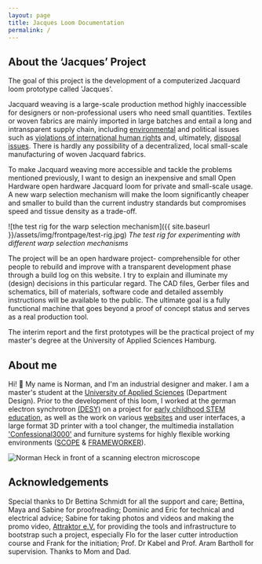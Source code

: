 ```yaml
---
layout: page
title: Jacques Loom Documentation
permalink: /
---
```


## About the ‘Jacques’ Project

The goal of this project is the development of a computerized Jacquard loom prototype called 'Jacques'.

Jacquard weaving is a large-scale production method highly inaccessible for designers or non-professional users who need small quantities. Textiles or woven fabrics are mainly imported in large batches and entail a long and intransparent supply chain, including [environmental](https://earth.org/fast-fashions-detrimental-effect-on-the-environment/) and political issues such as [violations of international human rights](https://www.nytimes.com/interactive/2019/11/16/world/asia/china-xinjiang-documents.html) and, ultimately, [disposal issues](https://www.textilemountainfilm.com/about). There is hardly any possibility of a decentralized, local small-scale manufacturing of woven Jacquard fabrics.

To make Jacquard weaving more accessible and tackle the problems mentioned previously, I want to design an inexpensive and small Open Hardware open hardware Jacquard loom for private and small-scale usage. A new warp selection mechanism will make the loom significantly cheaper and smaller to build than the current industry standards but compromises speed and tissue density as a trade-off.

![the test rig for the warp selection mechanism]({{ site.baseurl }}/assets/img/frontpage/test-rig.jpg)
*The test rig for experimenting with different warp selection mechanisms*

The project will be an open hardware project- comprehensible for other people to rebuild and improve with a transparent development phase through a build log on this website. I try to explain and illuminate my (design) decisions in this particular regard. The CAD files, Gerber files and schematics, bill of materials, software code and detailed assembly instructions will be available to the public. The ultimate goal is a fully functional machine that goes beyond a proof of concept status and serves as a real production tool.

The interim report and the first prototypes will be the practical project of my master's degree at the University of Applied Sciences Hamburg.

## About me


Hi! 👋 My name is Norman, and I'm an industrial designer and maker. I am a master's student at the [University of Applied Sciences]( Hamburghttps://www.haw-hamburg.de/) (Department Design). Prior to the development of this loom, I worked at the german electron synchrotron [(DESY)](https://www.desy.de/) on a project for [early childhood STEM education](https://www.haus-der-kleinen-forscher.de/de/fortbildungen/paedagogik), as well as the work on various [websites](https://alpha-alpaka.de/) and user interfaces, a large format 3D printer with a tool changer, the multimedia installation ['Confessional3000'](https://www.feinschwarz.net/beichtstuhl3000-eine-kunstinstallation-auf-dem-reeperbahnfestival/) and furniture systems for highly flexible working environments ([SCOPE](https://designforhumannature.de/scope/) & [FRAMEWORKER](https://designforhumannature.de/frameworker/)).

<img class="border-white border-[10px] rounded-md shadow-lg rotate-6 my-12 mx-auto md:mx-2 max-w-[90%] md:max-w-[60%]" src="{{ site.baseurl }}/assets/img/frontpage/norman.jpg" alt="Norman Heck in front of a scanning electron microscope">



## Acknowledgements

Special thanks to Dr Bettina Schmidt for all the support and care; Bettina, Maya and Sabine for proofreading; Dominic and Eric for technical and electrical advice; Sabine for taking photos and videos and making the promo video, [Attraktor e.V.](https://www.attraktor.org) for providing the tools and infrastructure to bootstrap such a project, especially Flo for the laser cutter introduction course and Frank for the initiation; Prof. Dr Kabel and Prof. Aram Bartholl for supervision. Thanks to Mom and Dad.


